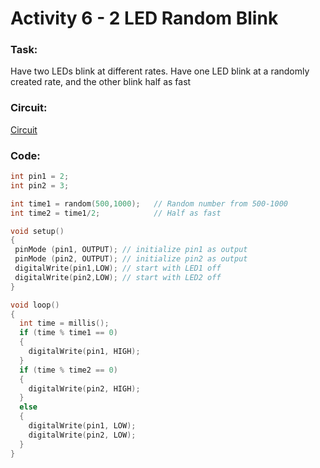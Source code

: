 # Activity 6 - 2 LED Random Blink

### Task:
Have two LEDs blink at different rates.
Have one LED blink at a randomly created rate, and the other blink half as fast

### Circuit:
[Circuit](https://github.com/bmesbuildteamucla/bmesbuildteamucla.github.io/blob/master/Workshops/Workshop%202%20-%20Coding%20and%20Arduino/Activity%206%20-%202%20LED%20Random%20Blink/Activity%206.png)
### Code:
```C++
int pin1 = 2;
int pin2 = 3; 

int time1 = random(500,1000);	// Random number from 500-1000
int time2 = time1/2;   			// Half as fast

void setup() 
{ 
 pinMode (pin1, OUTPUT); // initialize pin1 as output
 pinMode (pin2, OUTPUT); // initialize pin2 as output
 digitalWrite(pin1,LOW); // start with LED1 off
 digitalWrite(pin2,LOW); // start with LED2 off
}

void loop() 
{ 
  int time = millis();
  if (time % time1 == 0) 
  {
  	digitalWrite(pin1, HIGH);
  }
  if (time % time2 == 0) 
  {
  	digitalWrite(pin2, HIGH);
  }
  else
  {
    digitalWrite(pin1, LOW);
  	digitalWrite(pin2, LOW);
  }
}
```
